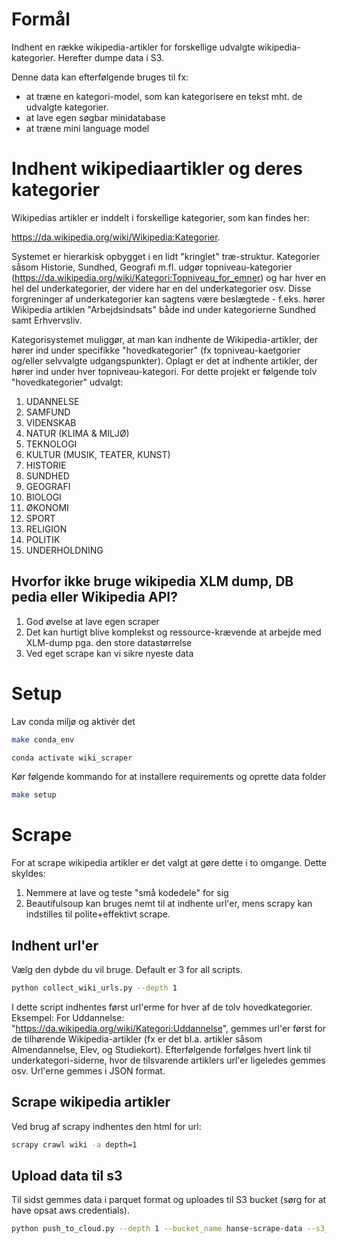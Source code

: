 # Formål

Indhent en række wikipedia-artikler for forskellige udvalgte wikipedia-kategorier. Herefter dumpe data i S3.

Denne data kan efterfølgende bruges til fx: 
- at træne en kategori-model, som kan kategorisere en tekst mht. de udvalgte kategorier.
- at lave egen søgbar minidatabase
- at træne mini language model

# Indhent wikipediaartikler og deres kategorier

Wikipedias artikler er inddelt i forskellige kategorier, som kan findes her:

https://da.wikipedia.org/wiki/Wikipedia:Kategorier.

Systemet er hierarkisk opbygget i en lidt "kringlet" træ-struktur. Kategorier såsom Historie, Sundhed, Geografi m.fl. udgør topniveau-kategorier (https://da.wikipedia.org/wiki/Kategori:Topniveau_for_emner) og har hver en hel del underkategorier, der videre har en del underkategorier osv. Disse forgreninger af underkategorier kan sagtens være beslægtede - f.eks. hører Wikipedia artiklen "Arbejdsindsats" både ind under kategorierne Sundhed samt Erhvervsliv.

Kategorisystemet muliggør, at man kan indhente de Wikipedia-artikler, der hører ind under specifikke "hovedkategorier" (fx topniveau-kaetgorier og/eller selvvalgte udgangspunkter). Oplagt er det at indhente artikler, der hører ind under hver topniveau-kategori. For dette projekt er følgende tolv "hovedkategorier" udvalgt:

1. UDANNELSE
2. SAMFUND
3. VIDENSKAB
4. NATUR (KLIMA & MILJØ)
5. TEKNOLOGI
6. KULTUR (MUSIK, TEATER, KUNST)
7. HISTORIE
8. SUNDHED
9. GEOGRAFI
10. BIOLOGI
11. ØKONOMI
12. SPORT
13. RELIGION
14. POLITIK
15. UNDERHOLDNING

## Hvorfor ikke bruge wikipedia XLM dump, DB pedia eller Wikipedia API?

1. God øvelse at lave egen scraper
2. Det kan hurtigt blive komplekst og ressource-krævende at arbejde med XLM-dump pga. den store datastørrelse
3. Ved eget scrape kan vi sikre nyeste data

# Setup

Lav conda miljø og aktivér det

```bash
make conda_env
```

```bash
conda activate wiki_scraper
```

Kør følgende kommando for at installere requirements og oprette data folder

```bash
make setup
```

# Scrape

For at scrape wikipedia artikler er det valgt at gøre dette i to omgange. Dette skyldes:
1. Nemmere at lave og teste "små kodedele" for sig
2. Beautifulsoup kan bruges nemt til at indhente url'er, mens scrapy kan indstilles til polite+effektivt scrape.

## Indhent url'er

Vælg den dybde du vil bruge. Default er 3 for all scripts.

```bash
python collect_wiki_urls.py --depth 1
```

I dette script indhentes først url'erme for hver af de tolv hovedkategorier. Eksempel: For Uddannelse: "https://da.wikipedia.org/wiki/Kategori:Uddannelse", gemmes url'er først for de tilhørende Wikipedia-artikler (fx er det bl.a. artikler såsom Almendannelse, Elev, og Studiekort). Efterfølgende forfølges hvert link til underkategori-siderne, hvor de tilsvarende artiklers url'er ligeledes gemmes osv.
Url'erne gemmes i JSON format.  


## Scrape wikipedia artikler

Ved brug af scrapy indhentes den html for url: 

```bash
scrapy crawl wiki -a depth=1
```

## Upload data til s3

Til sidst gemmes data i parquet format og uploades til S3 bucket (sørg for at have opsat aws credentials). 

```bash
python push_to_cloud.py --depth 1 --bucket_name hanse-scrape-data --s3_folder wikipedia-categories
```
